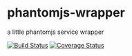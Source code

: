 phantomjs-wrapper
=================

a little phantomjs service wrapper

[![Build Status](https://travis-ci.org/maxbraun/phantomjs-wrapper.png?branch=master)](https://travis-ci.org/maxbraun/phantomjs-wrapper)
[![Coverage Status](https://coveralls.io/repos/maxbraun/phantomjs-wrapper/badge.png?branch=master)](https://coveralls.io/r/maxbraun/phantomjs-wrapper?branch=master)
